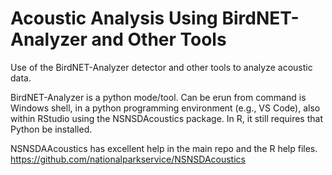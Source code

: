 # Acoustic Analysis Using BirdNET-Analyzer and Other Tools

Use of the BirdNET-Analyzer detector and other tools to analyze acoustic data. 


BirdNET-Analyzer is a python mode/tool. Can be erun from command is Windows shell, in a python programming environment (e.g., VS Code), also within RStudio using the NSNSDAcoustics package. In R, it still requires that Python be installed. 

NSNSDAAcoustics has excellent help in the main repo and the R help files.
<https://github.com/nationalparkservice/NSNSDAcoustics>
